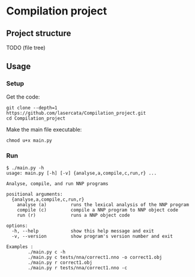# Compilation project

## Project structure
TODO (file tree)

## Usage
### Setup

Get the code:
```
git clone --depth=1 https://github.com/lasercata/Compilation_project.git
cd Compilation_project
```

Make the main file executable:
```
chmod u+x main.py
```

### Run
```
$ ./main.py -h
usage: main.py [-h] [-v] {analyse,a,compile,c,run,r} ...

Analyse, compile, and run NNP programs

positional arguments:
  {analyse,a,compile,c,run,r}
    analyse (a)         runs the lexical analysis of the NNP program
    compile (c)         compile a NNP program to NNP object code
    run (r)             runs a NNP object code

options:
  -h, --help            show this help message and exit
  -v, --version         show program's version number and exit

Examples :
        ./main.py c -h
        ./main.py c tests/nna/correct1.nno -o correct1.obj
        ./main.py r correct1.obj
        ./main.py r tests/nna/correct1.nno -c
```
